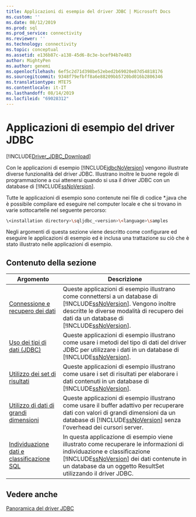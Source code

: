 ```yaml
---
title: Applicazioni di esempio del driver JDBC | Microsoft Docs
ms.custom: ''
ms.date: 08/12/2019
ms.prod: sql
ms.prod_service: connectivity
ms.reviewer: ''
ms.technology: connectivity
ms.topic: conceptual
ms.assetid: e136b87c-a138-45d6-8c3e-bcef94b7e483
author: MightyPen
ms.author: genemi
ms.openlocfilehash: 6ef5c2d71d398be52ebed2b69020e87d54818176
ms.sourcegitcommit: 9348f79efbff8a6e88209bb5720bd016b2806346
ms.translationtype: MTE75
ms.contentlocale: it-IT
ms.lasthandoff: 08/14/2019
ms.locfileid: "69028312"
---
```

# <a name="sample-jdbc-driver-applications"></a>Applicazioni di esempio del driver JDBC

[!INCLUDE[Driver_JDBC_Download](../../../includes/driver_jdbc_download.md)]

Con le applicazioni di esempio [!INCLUDE[jdbcNoVersion](../../../includes/jdbcnoversion_md.md)] vengono illustrate diverse funzionalità del driver JDBC. Illustrano inoltre le buone regole di programmazione a cui attenersi quando si usa il driver JDBC con un database di [!INCLUDE[ssNoVersion](../../../includes/ssnoversion-md.md)].  
  
Tutte le applicazioni di esempio sono contenute nei file di codice *.java che è possibile compilare ed eseguire nel computer locale e che si trovano in varie sottocartelle nel seguente percorso:  

```bash
\<installation directory>\sqljdbc_<version>\<language>\samples  
```

 Negli argomenti di questa sezione viene descritto come configurare ed eseguire le applicazioni di esempio ed è inclusa una trattazione su ciò che è stato illustrato nelle applicazioni di esempio.  
  
## <a name="in-this-section"></a>Contenuto della sezione  
  
| Argomento                                                                                                                  | Descrizione                                                                                                                                                                                                                                                                   |
| ---------------------------------------------------------------------------------------------------------------------- | ----------------------------------------------------------------------------------------------------------------------------------------------------------------------------------------------------------------------------------------------------------------------------- |
| [Connessione e recupero dei dati](../../../connect/jdbc/code-samples/connecting-and-retrieving-data.md)                              | Queste applicazioni di esempio illustrano come connettersi a un database di [!INCLUDE[ssNoVersion](../../../includes/ssnoversion-md.md)]. Vengono inoltre descritte le diverse modalità di recupero dei dati da un database di [!INCLUDE[ssNoVersion](../../../includes/ssnoversion-md.md)]. |
| [Uso dei tipi di dati &#40;JDBC&#41;](../../../connect/jdbc/code-samples/working-with-data-types-jdbc.md)                        | Queste applicazioni di esempio illustrano come usare i metodi del tipo di dati del driver JDBC per utilizzare i dati in un database di [!INCLUDE[ssNoVersion](../../../includes/ssnoversion-md.md)].                                                                                              |
| [Utilizzo dei set di risultati](../../../connect/jdbc/code-samples/working-with-result-sets.md)                                          | Queste applicazioni di esempio illustrano come usare i set di risultati per elaborare i dati contenuti in un database di [!INCLUDE[ssNoVersion](../../../includes/ssnoversion-md.md)].                                                                                                            |
| [Utilizzo di dati di grandi dimensioni](../../../connect/jdbc/code-samples/working-with-large-data.md)                                            | Queste applicazioni di esempio illustrano come usare il buffer adattivo per recuperare dati con valori di grandi dimensioni da un database di [!INCLUDE[ssNoVersion](../../../includes/ssnoversion-md.md)] senza l'overhead dei cursori server.                                                         |
| [Individuazione dati e classificazione SQL](../../jdbc/code-samples/data-discovery-and-classification-sample.md) | In questa applicazione di esempio viene illustrato come recuperare le informazioni di individuazione e classificazione [!INCLUDE[ssNoVersion](../../../includes/ssnoversion-md.md)] dei dati contenute in un database da un oggetto ResultSet utilizzando il driver JDBC.                                            |
  
## <a name="see-also"></a>Vedere anche

[Panoramica del driver JDBC](../../../connect/jdbc/overview-of-the-jdbc-driver.md)
